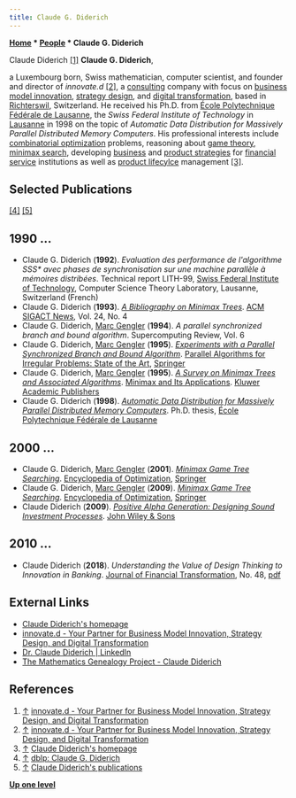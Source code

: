 ```yaml
---
title: Claude G. Diderich
---
```

**[Home](Home "Home") * [People](People "People") * Claude G. Diderich**

[](https://www.innovate-d.com/) Claude Diderich <a id="cite-note-1" href="#cite-ref-1">[1]</a>
**Claude G. Diderich**,

a Luxembourg born, Swiss mathematician, computer scientist, and founder and director of *innovate.d* <a id="cite-note-2" href="#cite-ref-2">[2]</a>, a [consulting](https://en.wikipedia.org/wiki/Management_consulting) company with focus on [business model innovation](https://en.wikipedia.org/wiki/Business_model#Business_model_innovation), [strategy design](https://en.wikipedia.org/wiki/Trading_strategy), and [digital transformation](https://en.wikipedia.org/wiki/Digital_transformation), based in [Richterswil](https://en.wikipedia.org/wiki/Richterswil), Switzerland.
He received his Ph.D. from [École Polytechnique Fédérale de Lausanne](https://en.wikipedia.org/wiki/%C3%89cole_Polytechnique_F%C3%A9d%C3%A9rale_de_Lausanne), the *Swiss Federal Institute of Technology* in [Lausanne](https://en.wikipedia.org/wiki/Lausanne) in 1998 on the topic of *Automatic Data Distribution for Massively Parallel Distributed Memory Computers*.
His professional interests include [combinatorial optimization](https://en.wikipedia.org/wiki/Combinatorial_optimization) problems, reasoning about [game theory](https://en.wikipedia.org/wiki/Game_theory), [minimax search](Minimax "Minimax"), developing [business](https://en.wikipedia.org/wiki/Strategic_management) and [product strategies](https://en.wikipedia.org/wiki/Product_strategy) for [financial service](https://en.wikipedia.org/wiki/Financial_services) institutions as well as [product lifecylce](https://en.wikipedia.org/wiki/Product_lifecycle) management <a id="cite-note-3" href="#cite-ref-3">[3]</a>.

## Selected Publications

<a id="cite-note-4" href="#cite-ref-4">[4]</a> <a id="cite-note-5" href="#cite-ref-5">[5]</a>

## 1990 ...

- Claude G. Diderich (**1992**). *Evaluation des performance de l'algorithme SSS\* avec phases de synchronisation sur une machine parallèle à mémoires distribées*. Technical report LITH-99, [Swiss Federal Institute of Technology](https://en.wikipedia.org/wiki/%C3%89cole_Polytechnique_F%C3%A9d%C3%A9rale_de_Lausanne), Computer Science Theory Laboratory, Lausanne, Switzerland (French)
- Claude G. Diderich (**1993**). *[A Bibliography on Minimax Trees](https://dl.acm.org/citation.cfm?id=165007)*. [ACM SIGACT News](ACM#SIG "ACM"), Vol. 24, No. 4
- Claude G. Diderich, [Marc Gengler](index.php?title=Marc_Gengler&action=edit&redlink=1 "Marc Gengler (page does not exist)") (**1994**). *A parallel synchronized branch and bound algorithm*. Supercomputing Review, Vol. 6
- Claude G. Diderich, [Marc Gengler](index.php?title=Marc_Gengler&action=edit&redlink=1 "Marc Gengler (page does not exist)") (**1995**). *[Experiments with a Parallel Synchronized Branch and Bound Algorithm](https://link.springer.com/chapter/10.1007/978-1-4757-6130-6_9)*. [Parallel Algorithms for Irregular Problems: State of the Art](https://link.springer.com/book/10.1007/978-1-4757-6130-6), [Springer](https://en.wikipedia.org/wiki/Springer_Science%2BBusiness_Media)
- Claude G. Diderich, [Marc Gengler](index.php?title=Marc_Gengler&action=edit&redlink=1 "Marc Gengler (page does not exist)") (**1995**). *[A Survey on Minimax Trees and Associated Algorithms](https://link.springer.com/chapter/10.1007/978-1-4613-3557-3_2)*. [Minimax and Its Applications](https://link.springer.com/book/10.1007/978-1-4613-3557-3). [Kluwer Academic Publishers](https://en.wikipedia.org/wiki/Springer_Science%2BBusiness_Media)
- Claude G. Diderich (**1998**). *[Automatic Data Distribution for Massively Parallel Distributed Memory Computers](https://www.sigmadream.com/thesis.html)*. Ph.D. thesis, [École Polytechnique Fédérale de Lausanne](https://en.wikipedia.org/wiki/%C3%89cole_Polytechnique_F%C3%A9d%C3%A9rale_de_Lausanne)

## 2000 ...

- Claude G. Diderich, [Marc Gengler](index.php?title=Marc_Gengler&action=edit&redlink=1 "Marc Gengler (page does not exist)") (**2001**). *[Minimax Game Tree Searching](https://link.springer.com/referenceworkentry/10.1007%2F0-306-48332-7_280)*. [Encyclopedia of Optimization](https://link.springer.com/referencework/10.1007/0-306-48332-7), [Springer](https://en.wikipedia.org/wiki/Springer_Science%2BBusiness_Media)
- Claude G. Diderich, [Marc Gengler](index.php?title=Marc_Gengler&action=edit&redlink=1 "Marc Gengler (page does not exist)") (**2009**). *[Minimax Game Tree Searching](https://link.springer.com/referenceworkentry/10.1007%2F978-0-387-74759-0_370)*. [Encyclopedia of Optimization](https://link.springer.com/referencework/10.1007/978-0-387-74759-0), [Springer](https://en.wikipedia.org/wiki/Springer_Science%2BBusiness_Media)
- Claude Diderich (**2009**). *[Positive Alpha Generation: Designing Sound Investment Processes](https://www.positive-alpha-generation.com/)*. [John Wiley & Sons](https://en.wikipedia.org/wiki/John_Wiley_%26_Sons)

## 2010 ...

- Claude Diderich (**2018**). *Understanding the Value of Design Thinking to Innovation in Banking*. [Journal of Financial Transformation](https://en.wikipedia.org/wiki/Capco), No. 48, [pdf](https://www.innovate-d.com/wp-content/uploads/2018/12/dt-value-in-banking.pdf)

## External Links

- [Claude Diderich's homepage](https://www.sigmadream.com/)
- [innovate.d - Your Partner for Business Model Innovation, Strategy Design, and Digital Transformation](https://www.innovate-d.com/)
- [Dr. Claude Diderich | LinkedIn](https://www.linkedin.com/in/diderich)
- [The Mathematics Genealogy Project - Claude Diderich](https://genealogy.math.ndsu.nodak.edu/id.php?id=123229)

## References

1. <a id="cite-ref-1" href="#cite-note-1">↑</a> [innovate.d - Your Partner for Business Model Innovation, Strategy Design, and Digital Transformation](https://www.innovate-d.com/)
1. <a id="cite-ref-2" href="#cite-note-2">↑</a> [innovate.d - Your Partner for Business Model Innovation, Strategy Design, and Digital Transformation](https://www.innovate-d.com/)
1. <a id="cite-ref-3" href="#cite-note-3">↑</a> [Claude Diderich's homepage](https://www.sigmadream.com/)
1. <a id="cite-ref-4" href="#cite-note-4">↑</a> [dblp: Claude G. Diderich](https://dblp.uni-trier.de/pers/hd/d/Diderich:Claude_G=)
1. <a id="cite-ref-5" href="#cite-note-5">↑</a> [Claude Diderich's publications](https://www.sigmadream.com/papers.html)

**[Up one level](People "People")**

